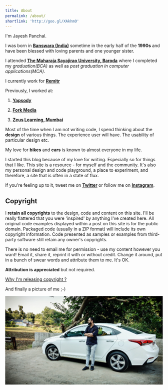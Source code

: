 ```yaml
---
title: About
permalink: /about/
shortlink: 'http://goo.gl/XAkhmO'
---
```


I'm Jayesh Panchal.

I was born in **[Banswara (India)](https://banswara.rajasthan.gov.in/)** sometime in the early half of the **1990s** and have been blessed with loving parents and one younger sister.

I attended **[The Maharaja Sayajirao University, Baroda](https://www.msubaroda.ac.in)** where I completed my  *graduation(BCA)* as well as *post graduation in computer applications(MCA)*.

I currently work for **[Remitr](https://remitr.com)**

Previously, I worked at:

1. **[Yapsody](https://yapsody.com/)**

2. **[Fork Media](https://getforked.in/)**

3. **[Zeus Learning, Mumbai](https://www.zeuslearning.com)**

Most of the time when I am not writing code, I spend thinking about the **design** of various things. The experience user will have. The usability of particular design etc.

My love for **bikes** and **cars** is known to almost everyone in my life.

I started this blog because of my love for writing. Especially so for things that I like. This site is a resource - for myself and the community. It's also my personal design and code playground, a place to experiment, and therefore, a site that is often in a state of flux.

If you're feeling up to it, tweet me on **[Twitter](https://twitter.com/a1pha_m)** or follow me on **[Instagram](https://instagram.com/a1pha_m)**.

## Copyright

I **retain all copyrights** to the design, code and content on this site. I'll be really flattered that you were 'inspired' by anything I've created here. All original code examples displayed within a post on this site is for the public domain. Packaged code (usually in a ZIP format) will include its own copyright information. Code presented as samples or examples from third-party software still retain any owner's copyrights.

There is no need to email me for permission - use my content however you want! Email it, share it, reprint it with or without credit. Change it around, put in a bunch of swear words and attribute them to me. It's OK.

**Attribution is appreciated** but not required.

[Why I'm releasing copyright ?](https://zenhabits.net/uncopyright)

And finally a picture of me ;-)

![Jayesh Panchal](/image/jayesh-panchal.jpg)
